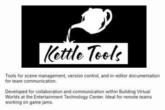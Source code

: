 <p align="center">
<img src="https://github.com/mobiusteapot/KettleTools/blob/dev/Logos/KettleToolsLogo.jpg" width="400" />
</p>
Tools for scene management, version control, and in-editor documentation for team communication.
<br>
<br>
Developed for collaboration and communication within Building Virtual Worlds at the Entertainment Technology Center. Ideal for remote teams working on game jams.
